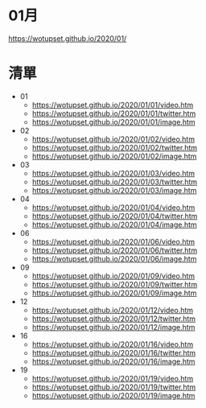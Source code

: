 # 01月
https://wotupset.github.io/2020/01/

# 清單
+ 01
  + https://wotupset.github.io/2020/01/01/video.htm 
  + https://wotupset.github.io/2020/01/01/twitter.htm  
  + https://wotupset.github.io/2020/01/01/image.htm 
+ 02
  + https://wotupset.github.io/2020/01/02/video.htm 
  + https://wotupset.github.io/2020/01/02/twitter.htm  
  + https://wotupset.github.io/2020/01/02/image.htm 
+ 03
  + https://wotupset.github.io/2020/01/03/video.htm 
  + https://wotupset.github.io/2020/01/03/twitter.htm  
  + https://wotupset.github.io/2020/01/03/image.htm 
+ 04
  + https://wotupset.github.io/2020/01/04/video.htm 
  + https://wotupset.github.io/2020/01/04/twitter.htm  
  + https://wotupset.github.io/2020/01/04/image.htm 
+ 06
  + https://wotupset.github.io/2020/01/06/video.htm 
  + https://wotupset.github.io/2020/01/06/twitter.htm  
  + https://wotupset.github.io/2020/01/06/image.htm 
+ 09
  + https://wotupset.github.io/2020/01/09/video.htm 
  + https://wotupset.github.io/2020/01/09/twitter.htm  
  + https://wotupset.github.io/2020/01/09/image.htm 
+ 12
  + https://wotupset.github.io/2020/01/12/video.htm 
  + https://wotupset.github.io/2020/01/12/twitter.htm  
  + https://wotupset.github.io/2020/01/12/image.htm 
+ 16
  + https://wotupset.github.io/2020/01/16/video.htm 
  + https://wotupset.github.io/2020/01/16/twitter.htm  
  + https://wotupset.github.io/2020/01/16/image.htm 
+ 19
  + https://wotupset.github.io/2020/01/19/video.htm 
  + https://wotupset.github.io/2020/01/19/twitter.htm  
  + https://wotupset.github.io/2020/01/19/image.htm 
  
  
  
